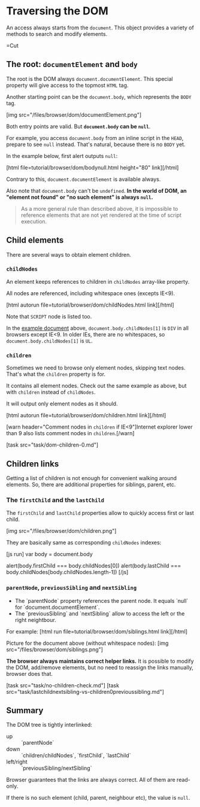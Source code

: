 
# Traversing the DOM 

An access always starts from the `document`. 
This object provides a variety of methods to search and modify elements.

=Cut


## The root: `documentElement` and `body`   

The root is the DOM always `document.documentElement`. This special property will give access to the topmost `HTML` tag.

Another starting point can be the `document.body`, which represents the `BODY` tag.

[img src="/files/browser/dom/documentElement.png"]

Both entry points are valid. But <b>`document.body` can be `null`</b>.

For example, you access `document.body` from an inline script in the `HEAD`, prepare to see `null` instead. That's natural, because there is no `BODY` yet.

In the example below, first alert outputs `null`:

[html file=tutorial/browser/dom/bodynull.html height="80" link][/html]

Contrary to this, `document.documentElement` is available always.

Also note that `document.body` can't be `undefined`. <b>In the world of DOM, an "element not found" or "no such element" is always `null`.</b>

<blockquote>As a more general rule than described above, it is impossible to reference elements that are not yet rendered at the time of script execution. 
</blockquote>


## Child elements   

There are several ways to obtain element children.


### `childNodes`   

An element keeps references to children in `childNodes` array-like property.

All nodes are referenced, including whitespace ones (excepts IE&lt;9).

[html autorun file=tutorial/browser/dom/childNodes.html link][/html]

Note that `SCRIPT` node is listed too.

In the <a href="http://javascript.info/files/tutorial/browser/dom/example.html">example document</a> above, `document.body.childNodes[1]` is `DIV` in all browsers except IE&lt;9. In older IEs, there are no whitespaces, so `document.body.childNodes[1]` is `UL`.


### `children`   

Sometimes we need to browse only element nodes, skipping text nodes. That's what the `children` property is for.

It contains all element nodes. Check out the same example as above, but with `children` instead of `childNodes`.

It will output only element nodes as it should.

[html autorun file=tutorial/browser/dom/children.html link][/html]

[warn header="Comment nodes in `children` if IE<9"]Internet explorer lower than 9 also lists comment nodes in `children`.[/warn]

[task src="task/dom-children-0.md"]


## Children links   

Getting a list of children is not enough for convenient walking around elements.
So, there are additional properties for siblings, parent, etc.


### The `firstChild` and the `lastChild`   

The `firstChild` and `lastChild` properties allow to quickly access first or last child.

[img src="/files/browser/dom/children.png"]

They are basically same as corresponding `childNodes` indexes:

[js run]
var body = document.body

alert(body.firstChild === body.childNodes[0])
alert(body.lastChild === body.childNodes[body.childNodes.length-1])
[/js]


### `parentNode`, `previousSibling` and `nextSibling`   

<ul>
<li>The `parentNode` property references the parent node. It equals `null` for `document.documentElement`.</li>
<li>The `previousSibling` and `nextSibling` allow to access the left or the right neightbour.</li>
</ul>

For example:
[html run file=tutorial/browser/dom/siblings.html link][/html]

Picture for the document above (without whitespace nodes):
[img src="/files/browser/dom/siblings.png"]

<b>The browser always maintains correct helper links.</b> It is possible to modify the DOM, add/remove elements, but no need to reassign the links manually, browser does that.

[task src="task/no-children-check.md"]
[task src="task/lastchildnextsibling-vs-children0previoussibling.md"]




## Summary   

The DOM tree is tightly interlinked:
<dl>
<dt>up</dt>
<dd>`parentNode`</dd>
<dt>down</dt>
<dd>`children/childNodes`, `firstChild`, `lastChild`</dd>
<dt>left/right</dt>
<dd>`previousSibling/nextSibling`</dd>
</dl>

Browser guarantees that the links are always correct. All of them are read-only.

If there is no such element (child, parent, neighbour etc), the value is `null`.

